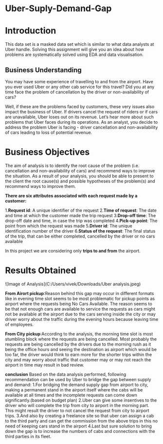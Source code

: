 # Uber-Suply-Demand-Gap

# Introduction
This data set is a masked data set which is similar to what data analysts at Uber handle. Solving this assignment will give you an idea about how problems are systematically solved using EDA and data visualisation. 

## Business Understanding
You may have some experience of travelling to and from the airport. Have you ever used Uber or any other cab service for this travel? Did you at any time face the problem of cancellation by the driver or non-availability of cars?

Well, if these are the problems faced by customers, these very issues also impact the business of Uber. If drivers cancel the request of riders or if cars are unavailable, Uber loses out on its revenue. Let’s hear more about such problems that Uber faces during its operations.
As an analyst, you decide to address the problem Uber is facing - driver cancellation and non-availability of cars leading to loss of potential revenue. 

# Business Objectives
The aim of analysis is to identify the root cause of the problem (i.e. cancellation and non-availability of cars) and recommend ways to improve the situation. As a result of your analysis, you should be able to present to the client the root cause(s) and possible hypotheses of the problem(s) and recommend ways to improve them.  

**There are six attributes associated with each request made by a customer:**

1.**Request id**: A unique identifier of the request
2.**Time of request**: The date and time at which the customer made the trip request
3.**Drop-off time**: The drop-off date and time, in case the trip was completed 
4.**Pick-up point**: The point from which the request was made
5.**Driver id**: The unique identification number of the driver
6.**Status of the request**: The final status of the trip, that can be either completed, cancelled by the driver or no cars available

In this project we are considering only **trips to and from** the airport.

# Results Obtained 


![Image of Analysis](C:/Users/vivek/Downloads/Uber analysis.jpeg)

**From Airort pickup**:Reason behind this gap may occur in different formats like in evening time slot seems to be most problematic for pickup points as airport where the requests being No Cars Available. The reason seems to be that not enough cars are available to service the requests as cars might not be available at the airport due to the cars serving inside the city or may driver worry about the traffic during the evening hours because leaving time of employees.

**From City pickup**:According to the analysis, the morning time slot is most stumbling block where the requests are being cancelled. Most probably the requests are being cancelled by the drivers due to the morning rush as it being the office hours and seeing the destination as airport which would be too far, the driver would think to earn more for the shorter trips within the city and may worry about traffic that customer may or may not reach the airport in time may result in bad review.

**conclusion**
Based on the data analysis performed, following recommendation can be used by Uber to bridge the gap between supply and demand:
1.For bridging the demand supply gap from airport to city, making a permanent stand in the airport itself where the cabs will be available at all times and the incomplete requests can come down significantly.(based on budget plan) 2.Uber can give some insentives to the driver who will complete the trip from city to airport in the morning part. This might result the driver to not cancel the request from city to airport trips. 3.And also by creating a freelance site so that uber can assign a cab to the third party and can get the commission from the above trips in this no need of keeping cars stand in the airport 4.Last but sure solution to bring down the gap is to increase the numbers of cabs and connections with the third parties in its fleet.
